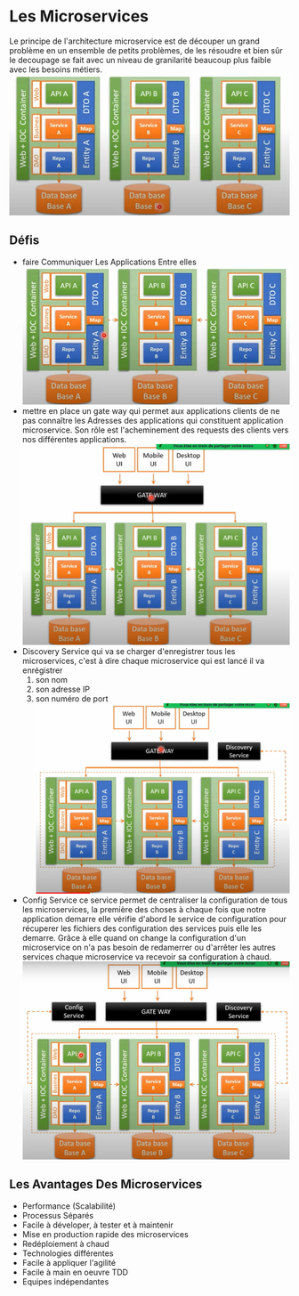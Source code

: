 # Les Microservices
Le principe de l'architecture microservice est de découper un grand problème en un ensemble de petits problèmes, de les résoudre et bien sûr le decoupage se fait avec un niveau de granilarité beaucoup plus faible avec les besoins métiers.
![decoupage](images/decoupage1.png)

## Défis
* faire Communiquer Les Applications Entre elles
  ![def1](images/defi1.png)
* mettre en place un gate way qui permet aux applications clients de ne pas connaître les Adresses des applications qui constituent application microservice. Son rôle est l'acheminement des requests des clients vers nos différentes applications.
![getway](images/getway.png)
* Discovery Service qui va se charger d'enregistrer tous les microservices, c'est à dire chaque microservice qui est lancé il va enrégistrer
   1. son nom
   2. son adresse IP
   3. son numéro de port
   ![discovery](images/discovery.png)
* Config Service ce service permet de centraliser la configuration de tous les microservices, la première des choses à chaque fois que notre application demarre elle vérifie d'abord le service de configuration pour récuperer les fichiers des configuration des services puis elle les demarre. Grâce à elle quand on change la configuration d'un microservice on n'a pas besoin de redamerrer ou d'arrêter les autres services chaque microservice va recevoir sa configuration à chaud. 
  ![configservice](images/configservice.png)

## Les Avantages Des Microservices
* Performance (Scalabilité)
* Processus Séparés
* Facile à déveloper, à tester et à maintenir
* Mise en production rapide des microservices
* Redéploiement à chaud
* Technologies différentes
* Facile à appliquer l'agilité
* Facile à main en oeuvre TDD
* Equipes indépendantes